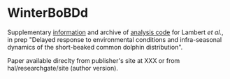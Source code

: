 WinterBoBDd
========

Supplementary [information](https://github.com/CLambert1/WinterBoBDd/tree/main/SupplementaryFiles) and archive of [analysis code](https://github.com/CLambert1/WinterBoBDd/tree/main/Data%20and%20codes) for Lambert *et al.*, in prep "Delayed response to environmental conditions and infra-seasonal dynamics of the short-beaked common dolphin distribution". 

Paper available direclty from publisher's site at XXX or from hal/researchgate/site (author version).



